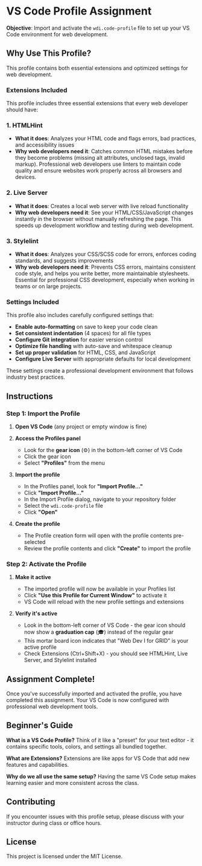 # VS Code Profile Assignment

**Objective**: Import and activate the `wdi.code-profile` file to set up your VS Code environment for web development.

## Why Use This Profile?

This profile contains both essential extensions and optimized settings for web development.

### Extensions Included

This profile includes three essential extensions that every web developer should have:

### 1. HTMLHint
- **What it does**: Analyzes your HTML code and flags errors, bad practices, and accessibility issues
- **Why web developers need it**: Catches common HTML mistakes before they become problems (missing alt attributes, unclosed tags, invalid markup). Professional web developers use linters to maintain code quality and ensure websites work properly across all browsers and devices.

### 2. Live Server
- **What it does**: Creates a local web server with live reload functionality
- **Why web developers need it**: See your HTML/CSS/JavaScript changes instantly in the browser without manually refreshing the page. This speeds up development workflow and testing during web development.

### 3. Stylelint
- **What it does**: Analyzes your CSS/SCSS code for errors, enforces coding standards, and suggests improvements
- **Why web developers need it**: Prevents CSS errors, maintains consistent code style, and helps you write better, more maintainable stylesheets. Essential for professional CSS development, especially when working in teams or on large projects.

### Settings Included

This profile also includes carefully configured settings that:
- **Enable auto-formatting** on save to keep your code clean
- **Set consistent indentation** (4 spaces) for all file types
- **Configure Git integration** for easier version control
- **Optimize file handling** with auto-save and whitespace cleanup
- **Set up proper validation** for HTML, CSS, and JavaScript
- **Configure Live Server** with appropriate defaults for local development

These settings create a professional development environment that follows industry best practices.

## Instructions

### Step 1: Import the Profile

1. **Open VS Code** (any project or empty window is fine)

2. **Access the Profiles panel**
   - Look for the **gear icon** (⚙️) in the bottom-left corner of VS Code
   - Click the gear icon
   - Select **"Profiles"** from the menu

3. **Import the profile**
   - In the Profiles panel, look for **"Import Profile..."** 
   - Click **"Import Profile..."**
   - In the Import Profile dialog, navigate to your repository folder
   - Select the `wdi.code-profile` file
   - Click **"Open"**

4. **Create the profile**
   - The Profile creation form will open with the profile contents pre-selected
   - Review the profile contents and click **"Create"** to import the profile

### Step 2: Activate the Profile

1. **Make it active**
   - The imported profile will now be available in your Profiles list
   - Click **"Use this Profile for Current Window"** to activate it
   - VS Code will reload with the new profile settings and extensions

2. **Verify it's active**
   - Look in the bottom-left corner of VS Code - the gear icon should now show a **graduation cap** (🎓) instead of the regular gear
   - This mortar board icon indicates that "Web Dev I for GRID" is your active profile
   - Check Extensions (Ctrl+Shift+X) - you should see HTMLHint, Live Server, and Stylelint installed

## Assignment Complete!

Once you've successfully imported and activated the profile, you have completed this assignment. Your VS Code is now configured with professional web development tools.

## Beginner's Guide

**What is a VS Code Profile?** Think of it like a "preset" for your text editor - it contains specific tools, colors, and settings all bundled together.

**What are Extensions?** Extensions are like apps for VS Code that add new features and capabilities.

**Why do we all use the same setup?** Having the same VS Code setup makes learning easier and more consistent across the class.

## Contributing

If you encounter issues with this profile setup, please discuss with your instructor during class or office hours.

## License

This project is licensed under the MIT License.